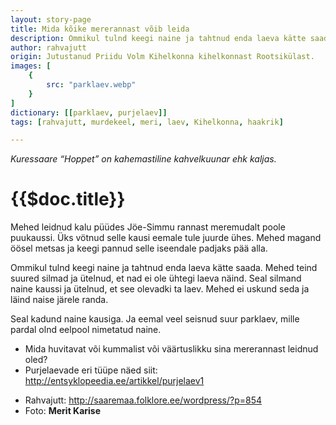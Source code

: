 ```yaml
---
layout: story-page
title: Mida kõike mererannast võib leida
description: Ommikul tulnd keegi naine ja tahtnud enda laeva kätte saada. Mehed teind suured silmad.
author: rahvajutt
origin: Jutustanud Priidu Volm Kihelkonna kihelkonnast Rootsikülast.
images: [
    {
        src: "parklaev.webp"
    }
]
dictionary: [[parklaev, purjelaev]]
tags: [rahvajutt, murdekeel, meri, laev, Kihelkonna, haakrik]

---
```


*<sup><Icon name="icon-park-outline:info" size="24"></Icon></sup> Kuressaare “Hoppet” on kahemastiline kahvelkuunar ehk kaljas.*



# {{$doc.title}}

Mehed leidnud kalu püüdes Jöe-Simmu rannast meremudalt poole puukaussi. Üks vötnud selle kausi eemale tule juurde ühes. Mehed magand öösel metsas ja keegi pannud selle iseendale padjaks pää alla.

Ommikul tulnd keegi naine ja tahtnud enda laeva kätte saada. Mehed teind suured silmad ja ütelnud, et nad ei ole ühtegi laeva näind. Seal silmand naine kaussi ja ütelnud, et see olevadki ta laev. Mehed ei uskund seda ja läind naise järele randa.

Seal kadund naine kausiga. Ja eemal veel seisnud suur parklaev, mille pardal olnd eelpool nimetatud naine.




<story-author :author="author" :origin="origin"></story-author>

<story-dictionary :terms="dictionary"></story-dictionary>

<details-wrapper summary="Mis mõtted tekkisid?">

- Mida huvitavat või kummalist või väärtuslikku sina mererannast leidnud oled?
- Purjelaevade eri tüüpe näed siit: http://entsyklopeedia.ee/artikkel/purjelaev1

</details-wrapper>



<details-wrapper summary="Allikad" class="text-sm" icon="icon-park-outline:document-folder">

- Rahvajutt: http://saaremaa.folklore.ee/wordpress/?p=854
- Foto: **Merit Karise**

</details-wrapper>
